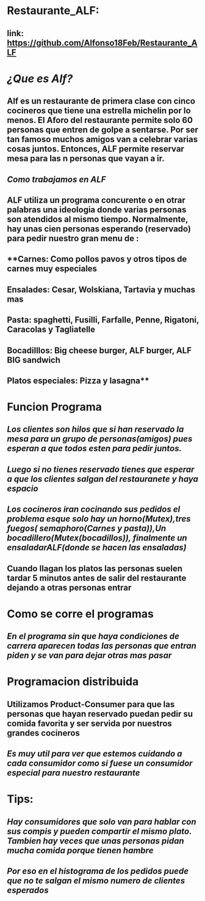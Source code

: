 # Restaurante_ALF:
## **link:** https://github.com/Alfonso18Feb/Restaurante_ALF
# ***¿Que es Alf?***
## Alf es un restaurante de primera clase con cinco cocineros que tiene una estrella michelin por lo menos. El Aforo del restaurante permite solo 60 personas que entren de golpe a sentarse. Por ser tan famoso muchos amigos van a celebrar varias cosas juntos. Entonces, ALF permite reservar mesa para las n personas que vayan a ir.
## ***Como trabajamos en ALF***
## **ALF utiliza un programa concurente o en otrar palabras una ideologia donde varias personas son atendidos al mismo tiempo. Normalmente, hay unas cien personas esperando (reservado) para pedir nuestro gran menu de :**

## **Carnes: Como pollos pavos y otros tipos de carnes muy especiales
## Ensalades: Cesar, Wolskiana, Tartavia y muchas mas
## Pasta: spaghetti, Fusilli, Farfalle, Penne, Rigatoni, Caracolas y Tagliatelle
## Bocadilllos: Big cheese burger, ALF burger, ALF BIG sandwich
## Platos especiales: Pizza y lasagna**
# **Funcion Programa**
## *Los clientes son hilos que si han reservado la mesa para un grupo de personas(amigos) pues esperan a que todos esten para pedir juntos.*

## *Luego si no tienes reservado tienes que esperar a que los clientes salgan del restauranete y haya espacio*

## *Los cocineros iran cocinando sus pedidos el problema esque solo hay un horno(Mutex),tres fuegos( semaphoro(**Carnes y pasta*)),Un bocadillero(Mutex(bocadillos)), finalmente un ensaladarALF(donde se hacen las ensaladas)**

## **Cuando llagan los platos las personas suelen tardar 5 minutos antes de salir del restaurante dejando a otras personas entrar**

# **Como se corre el programas**
## *En el programa sin que haya condiciones de carrera aparecen todas las personas que entran piden y se van para dejar otras mas pasar*
# **Programacion distribuida**
## **Utilizamos Product-Consumer para que las personas que hayan reservado puedan pedir su comida favorita y ser servida por nuestros grandes cocineros**
## *Es muy util para ver que estemos cuidando a cada consumidor como si fuese un consumidor especial para nuestro restaurante*
# **Tips:**
## *Hay consumidores que solo van para hablar con sus compis y pueden compartir el mismo plato. Tambien hay veces que unas personas pidan mucha comida porque tienen hambre*
## *Por eso en el histograma de los pedidos puede que no te salgan el mismo numero de clientes esperados*
